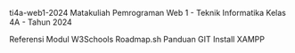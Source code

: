ti4a-web1-2024
Matakuliah Pemrograman Web 1 - Teknik Informatika Kelas 4A - Tahun 2024

Referensi
Modul W3Schools
Roadmap.sh
Panduan GIT
Install XAMPP